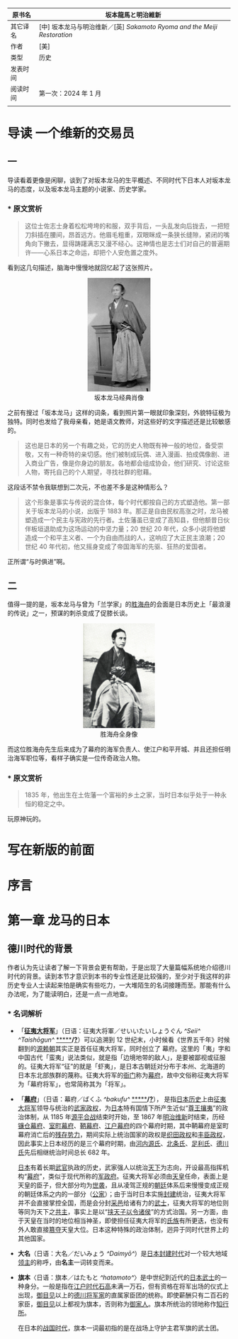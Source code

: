 | 原书名   | 坂本龍馬と明治維新                                           |
| -------- | ------------------------------------------------------------ |
| 其它译名 | [中] 坂本龙马与明治维新／[英] *Sakamoto Ryoma and the Meiji Restoration* |
| 作者     | [美]                                                         |
| 类型     | 历史                                                         |
| 发表时间 |                                                              |
| 阅读时间 | 第一次：2024 年 1 月                                         |
|          |                                                              |













# 导读   一个维新的交易员



## 一

导读看着更像是闲聊，谈到了对坂本龙马的生平概述、不同时代下日本人对坂本龙马的态度，以及坂本龙马主题的小说家、历史学家。

### * 原文赏析

>   这位士佐志士身着松松垮垮的和服，双手背后，一头乱发向后拢去，一把短刀斜插在腰间，昂首远方。他眉毛粗重，双眼眯成一条狭长缝隙，紧闭的嘴角向下撇去，显得踌躇满志又漫不经心。这神情也是志士们对自己的普遍期许——心系日本之命运，却把个人安危置之度外。

看到这几句描述，脑海中慢慢地就回忆起了这张照片。

<p align="center"><img src="./assets/坂本龙马与明治维新-坂本龙马经典肖像（全身）.jpg" alt="坂本龙马与明治维新-坂本龙马经典肖像（半身）" style="zoom: 25%;" /><br>坂本龙马经典肖像</p>

之前有搜过「坂本龙马」这样的词条，看到照片第一眼就印象深刻，外貌特征极为独特。同时也发给了我母亲看，她是语文教师，对这些好的文字描述还是比较敏感的。

>   这也是日本的另一个有趣之处，它的历史人物既有神一般的地位，备受崇敬，又有一种奇特的亲切感。他们被制成玩偶、进入漫画、拍成偶像剧、进入商业广告，像是你身边的朋友。各地都会组成协会，他们研究、讨论这些人物，寄托自己的个人期望，寻找社群的慰藉。

这段话不禁令我联想到二次元，不也差不多是这种情形么？

> 这个形象是事实与传说的混合体，每个时代都按自己的方式塑造他。第一部关于坂本龙马的小说，出版于 1883 年。那正是自由民权高涨之时，龙马被塑造成一个民主与宪政的先行者。土佐藩虽已变成了高知县，但他额昔日伙伴板垣退助成为这场运动的中坚力量；20 世纪 20 年代，众多小说将他塑造成一个和平主义者、一个为自由而战的人，这响应了大正民主浪潮；20 世纪 40 年代初，他又摇身变成了帝国海军的先驱、狂热的爱国者。

正所谓“与时俱进”啊。



## 二

值得一提的是，坂本龙马与曾为「兰学家」的[胜海舟](https://zh.wikipedia.org/wiki/%E8%83%9C%E6%B5%B7%E8%88%9F)的会面是日本历史上「最浪漫的传说」之一，预谋的刺杀变成了促膝长谈。

<p align="center"><img src="./assets/胜海舟全身像.jpg" alt="胜海舟全身像" style="zoom: 23%;" /><br>胜海舟全身像</p>

而这位胜海舟先生后来成为了幕府的海军负责人、使江户和平开城、并且还担任明治海军职位等，看样子确实是一位传奇政治人物。



### * 原文赏析

> 1835 年，他出生在土佐藩一个富裕的乡土之家，当时日本似乎处于一种永恒的稳定之中。

玩原神玩的。





# 写在新版的前面

# 序言

# 第一章   龙马的日本



## 德川时代的背景



作者认为先让读者了解一下背景会更有帮助，于是出现了大量篇幅系统地介绍德川时代的背景。读到本节才意识到本书的专业性还是比较强的，至少对于我这样的非历史专业人士读起来怕是确实有些吃力，一大堆陌生的名词接踵而至。那能有什么办法呢，为了能读明白，还是一点一点地查。

### * 名词解析

- 「[**征夷大将军**](https://zh.wikipedia.org/wiki/%E5%BE%81%E5%A4%B7%E5%A4%A7%E5%B0%87%E8%BB%8D)」（日语：征夷大将軍／せいいたいしょうぐん *^Seii^ ^Taishōgun^* [*****](https://ja.wikipedia.org/wiki/征夷大将軍)**/**[**?**](https://zh.wikipedia.org/wiki/Help:日語)）可以追溯到 12 世纪末，小时候看《世界五千年》时候翻到的[源赖朝](https://zh.wikipedia.org/wiki/%E6%BA%90%E8%B5%96%E6%9C%9D)其实正是首任征夷大将军，同时创立了 幕府。这里的「夷」字和中国古代「蛮夷」说法类似，就是指「边境地带的敌人」，是要被鄙视或征服的。征夷大将军“征”的就是「虾夷」，是日本古朝廷对分布于本州、北海道的日本东北部族群的蔑称。征夷大将军的[衙门](https://zh.wikipedia.org/wiki/衙門)称为[幕府](https://zh.wikipedia.org/wiki/幕府_(日本))，故中文俗称征夷大将军为「幕府将军」，也常简称其为「将军」。

- 「[**幕府**](https://zh.wikipedia.org/wiki/%E5%B9%95%E5%BA%9C_(%E6%97%A5%E6%9C%AC))」（日语：幕府／ばくふ *^bakufu^* [*****](https://ja.wikipedia.org/wiki/幕府)**/**[**?**](https://zh.wikipedia.org/wiki/Help:日語)）， 是指[日本历史](https://zh.wikipedia.org/wiki/日本歷史)上由[征夷大将军](https://zh.wikipedia.org/wiki/征夷大將軍)领导与统治的[武家政权](https://zh.wikipedia.org/wiki/武家政權)，为[日本](https://zh.wikipedia.org/wiki/日本)特有国情下所产生近似“[尊王攘夷](https://zh.wikipedia.org/wiki/尊王攘夷)”的政治体制，从 1185 年[源平合战](https://zh.wikipedia.org/wiki/源平合戰)结束时开始，至 1867 年[明治维新](https://zh.wikipedia.org/wiki/明治維新)时结束，历经[镰仓幕府](https://zh.wikipedia.org/wiki/鎌倉幕府)、[室町幕府](https://zh.wikipedia.org/wiki/室町幕府)、[鞆幕府](https://zh.wikipedia.org/w/index.php?title=鞆幕府&action=edit&redlink=1)、[江户幕府](https://zh.wikipedia.org/wiki/江戶幕府)的四个幕府时期，其中鞆幕府是室町幕府消亡后的[残存势力](https://zh.wikipedia.org/wiki/流亡政府)，期间实际上统治国家的政权是[织田政权](https://zh.wikipedia.org/wiki/織田政權)和[丰臣政权](https://zh.wikipedia.org/wiki/豐臣政權)，因此事实上日本经历的是三个幕府时期，由[河内源氏](https://zh.wikipedia.org/wiki/河內源氏)、[北条氏](https://zh.wikipedia.org/wiki/北條氏)、[足利氏](https://zh.wikipedia.org/wiki/足利氏)、[德川氏](https://zh.wikipedia.org/wiki/德川氏)先后相继统治时间总长 682 年。

    [日本](https://zh.wikipedia.org/wiki/日本)有着长期[武官](https://zh.wikipedia.org/wiki/武家)执政的历史，武家强人以统治[天下](https://zh.wikipedia.org/wiki/天下)为志向，开设最高指挥机构“[幕府](https://zh.wikipedia.org/wiki/幕府)”，类似于现代所称的[军政府](https://zh.wikipedia.org/wiki/軍政府)。征夷大将军必须由[天皇](https://zh.wikipedia.org/wiki/天皇)任命，表面上是天皇的臣子，但大部分均为[世袭](https://zh.wikipedia.org/wiki/世襲)，且从凌驾正规的[朝廷](https://zh.wikipedia.org/wiki/朝廷)体系后来慢慢变成正规的朝廷体系之内的一部分（[公家](https://zh.wikipedia.org/wiki/公家)）；由于当时日本实施[封建](https://zh.wikipedia.org/wiki/封建)统治，征夷大将军并不会直接掌控全国，而是会分封[采邑](https://zh.wikipedia.org/wiki/采邑)给诸有力的[武士](https://zh.wikipedia.org/wiki/武士_(日本))，征夷大将军的地位则等同为天下之[共主](https://zh.wikipedia.org/wiki/共主)，事实上是以“[挟天子以令诸侯](https://zh.wikipedia.org/wiki/挟天子以令诸侯)”的方式治国。另一方面，由于天皇在当时的地位相当神圣，即使担任征夷大将军的[氏族](https://zh.wikipedia.org/wiki/氏族)有所更迭，也没有外人敢直接[篡夺](https://zh.wikipedia.org/wiki/篡位)天皇大位。日本这种特殊的政治体制，迥异于同时代世界上的其他国家。

- **大名**（日语：大名／だいみょう *^Daimyō^*）是[日本](https://zh.wikipedia.org/wiki/日本)[封建时代](https://zh.wikipedia.org/w/index.php?title=封建制度_(日本)&action=edit&redlink=1)对一个较大地域[领主](https://zh.wikipedia.org/wiki/領主)的称呼，由**名主**一词转变而来。

- **旗本**〈日语：旗本／はたもと *^hatamoto^*〉是中世纪到近代的[日本武士](https://zh.wikipedia.org/wiki/日本武士)的一种身分。一般是指在[江户时代](https://zh.wikipedia.org/wiki/江戶時代)[石高](https://zh.wikipedia.org/wiki/石高)未满一万石，但有资格在将军出场的仪式上出现，[御目见](https://zh.wikipedia.org/wiki/御目见)以上的[德川将军家](https://zh.wikipedia.org/wiki/德川將軍家)的直属家臣团的统称。即使薪酬只有二百石的家臣，[御目见](https://zh.wikipedia.org/wiki/御目见)以上都视为旗本，否则称为[御家人](https://zh.wikipedia.org/wiki/御家人)。旗本所统治的领地称作[知行所](https://zh.wikipedia.org/w/index.php?title=知行所&action=edit&redlink=1)。

    在日本的[战国时代](https://zh.wikipedia.org/wiki/战国时代_(日本))，旗本一词最初指的是在战场上守护主君军旗的武士团。

